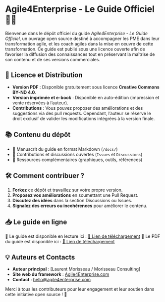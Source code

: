# Agile4Enterprise - Le Guide Officiel 📖🚀

Bienvenue dans le dépôt officiel du guide *Agile4Enterprise - Le Guide Officiel*, un ouvrage open source destiné à accompagner les PME dans leur transformation agile, et les coach agiles dans la mise en oeuvre de cette transformation. Ce guide est publié sous une licence ouverte afin de favoriser la diffusion des connaissances tout en préservant la maîtrise de son contenu et de ses versions commerciales.

## 📜 Licence et Distribution

- **Version PDF** : Disponible gratuitement sous licence **Creative Commons BY-ND 4.0**.
- **Version imprimée et e-book** : Disponible en auto-édition (impression et vente réservées à l’auteur).
- **Contributions** : Vous pouvez proposer des améliorations et des suggestions via des pull requests. Cependant, l’auteur se réserve le droit exclusif de valider les modifications intégrées à la version finale.

## 📚 Contenu du dépôt

- 📝 Manuscrit du guide en format Markdown (`/docs/`)
- 🔄 Contributions et discussions ouvertes (`Issues` et `Discussions`)
- 📌 Ressources complémentaires (graphiques, outils, références)

## 🛠 Comment contribuer ?

1. **Forkez** ce dépôt et travaillez sur votre propre version.
2. **Proposez vos améliorations** en soumettant une Pull Request.
3. **Discutez des idées** dans la section Discussions ou Issues.
4. **Signalez des erreurs ou incohérences** pour améliorer le contenu.

## 📥 Le guide en ligne

📌 Le guide est disponible en lecture ici : [🔗 Lien de téléchargement](https://agile4enterprise.github.io/guide/)
📌 Le PDF du guide est disponible ici : [🔗 Lien de téléchargement](https://agile4enterprise.github.io/guide/static/Agile4Enterprise.pdf)

## 💡 Auteurs et Contacts

- **Auteur principal** : [Laurent Morisseau / Morisseau Consulting]
- **Site web du framework** : [Agile4Enterprise.com](https://agile4enterprise.com/)
- **Contact** : [hello@agile4enterprise.com](mailto:hello@agile4enterprise.com)

Merci à tous les contributeurs pour leur engagement et leur soutien dans cette initiative open source ! 🚀
